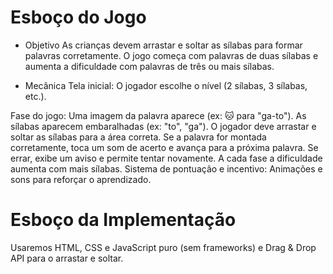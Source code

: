 # Esboço do Jogo
- Objetivo
As crianças devem arrastar e soltar as sílabas para formar palavras corretamente. O jogo começa com palavras de duas sílabas e aumenta a dificuldade com palavras de três ou mais sílabas.

- Mecânica
Tela inicial: O jogador escolhe o nível (2 sílabas, 3 sílabas, etc.).

Fase do jogo:
Uma imagem da palavra aparece (ex: 🐱 para "ga-to").
As sílabas aparecem embaralhadas (ex: "to", "ga").
O jogador deve arrastar e soltar as sílabas para a área correta.
Se a palavra for montada corretamente, toca um som de acerto e avança para a próxima palavra.
Se errar, exibe um aviso e permite tentar novamente.
A cada fase a dificuldade aumenta com mais sílabas.
Sistema de pontuação e incentivo: Animações e sons para reforçar o aprendizado.

# Esboço da Implementação
Usaremos HTML, CSS e JavaScript puro (sem frameworks) e Drag & Drop API para o arrastar e soltar.

